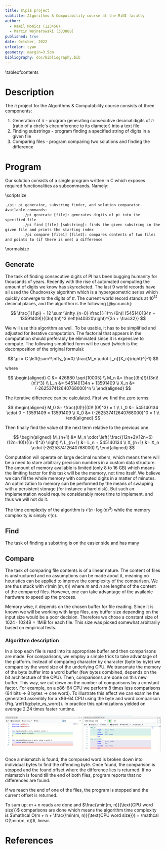 ```yaml
---
title: $\pi$ project
subtitle: Algorithms & Computability course at the MiNI faculty
author:
  - Kamil Monicz (123456)
  - Marcin Wojnarowski (303880)
published: true
date: October, 2022
urlcolor: cyan
geometry: margin=3.5cm
bibliography: doc/bibliography.bib
---
```


<!-- documentation of algorithms, including algorithms pseudocode, exhaustive description, and analysis of their complexity -->

\tableofcontents

# Description

The $\pi$ project for the Algorithms & Computability course consists of three components:

1. Generation of $\pi$ - program generating consecutive decimal digits of $\pi$ (ratio of a circle's circumference to its diameter) into a text file
2. Finding substrings - program finding a specified string of digits in a given file
3. Comparing files - program comparing two solutions and finding the difference

# Program

Our solution consists of a single program written in C which exposes required functionalities as subcommands. Namely:

\scriptsize

```
./pi: pi generator, substring finder, and solution comparator.
Available commands:
        ./pi generate [file]: generates digits of pi into the specified file
        ./pi find [file] [substring]: finds the given substring in the given file and prints the starting index
        ./pi compare [file1] [file2]: compares contents of two files and points to (if there is one) a difference
```

\normalsize

## Generate

The task of finding consecutive digits of PI has been bugging humanity for thousands of years. Recently with the rise of automated computing the amount of digits we know has skyrocketed. The last 9 world records have all used the Chudnovsky algorithm which is a hypergeometric series which quickly converge to the digits of $\pi$. The current world record stands at $10^{14}$ decimal places, and the algorithm is the following [@ycrunch]:

$$
  \frac{1}{\pi} = 12 \sum^\infty_{n=0} \frac{(-1)^n (6n)! (545140134n + 13591409)}{(3n)!(n!)^3 \left(640320\right)^{3n + \frac32}}
$$

We will use this algorithm as well. To be usable, it has to be simplified and adjusted for iterative computation. The factorial that appears in the computation should preferably be eliminated since it is expensive to compute. The following simplified form will be used (which is the decomposition of the original formula):

$$
  \pi = C \left(\sum^\infty_{n=0} \frac{M_n \cdot L_n}{X_n}\right)^{-1}
$$

where

$$
\begin{aligned}
  C &= 426880 \sqrt{10005} \\
  M_n &= \frac{(6n)!}{(3n)! (n!)^3} \\
  L_n &= 545140134n + 13591409 \\
  X_n &= (-262537412640768000)^n  \\
\end{aligned}
$$

The iterative difference can be calculated. First we find the zero terms:

$$
\begin{aligned}
  M_0 &= \frac{(0)!}{(0)! (0!)^3} = 1 \\
  L_0 &= 545140134 \cdot 0 + 13591409 = 13591409 \\
  X_0 &= (-262537412640768000)^0 = 1  \\
\end{aligned}
$$

Then finally find the value of the next term relative to the previous one.

$$
\begin{aligned}
  M_{n+1} &= M_n \cdot \left( \frac{(12n+2)(12n+6)(12n+10)}{(n+1)^3} \right) \\
  L_{n+1} &= L_n + 545140134 \\
  X_{n+1} &= X_n \cdot (-262537412640768000) \\
\end{aligned}
$$

Computation will operate on large decimal numbers, which means there will be a need to store arbitrary precision numbers in a custom data structure. The amount of memory available is limited (only 8 to 16 GB) which means the limiting factor for this task will be the memory, not time itself. We believe we can fill the whole memory with computed digits in a matter of minutes. An optimization to memory can be performed by the means of swapping with a persistent storage (for instance a hard disk). But such an implementation would require considerably more time to implement, and thus we will not do it.

The time complexity of the algorithm is $\mathcal O(n \cdot \log(n)^3)$ while the memory complexity is simply $\mathcal O(n)$.

## Find

The task of finding a substring is on the easier side and has many

## Compare

The task of comparing file contents is of a linear nature. The content of files is unstructured and no assumptions can be made about it, meaning no heuristics can be applied to improve the complexity of the comparison. We are thus stuck with $\mathcal O(\min(m, n))$ where $m$ and $n$ are lengths of the content of the compared files. However, one can take advantage of the available hardware to speed up the process.

Memory wise, it depends on the chosen buffer for file reading. Since it is known we will be working with large files, any buffer size depending on the input size would be a poor decision. Therefore we chose a constant size of $1024 \cdot 1024\text{B} = 1\text{MiB}$ for each file. This size was picked somewhat arbitrarily based on empirical tests.

### Algorithm description

In a loop each file is read into its appropriate buffer and then comparisons are made. For comparisons, we employ a simple trick to take advantage of the platform. Instead of comparing character by character (byte by byte) we compare by the word size of the underlying CPU. We transmute the memory of the byte buffer into a word buffer (few bytes combined, depends on the bit architecture of the CPU). Then, comparisons are done on this new buffer. This way, we cut down on the number of comparisons by a constant factor. For example, on a x86-64 CPU we perform 8 times less comparisons (64 bits $\to$ 8 bytes $\to$ one word). To illustrate this effect we can examine the generated assembly for a x86-64 CPU using the byte and word comparison (Fig. \ref{fig:byte_vs_word}). In practice this optimizations yielded on average $2.24$ times faster runtime.

![Generated x64 assembly for a byte and word comparison. The amount of instructions is the same, but byte comparison uses the `cmpb` instruction while word comparison uses `cmpq` which compares 8 byte registers. Source: [Compiler Explorer](https://godbolt.org/).\label{fig:byte_vs_word}](byte_vs_word.png)

Once a mismatch is found, the composed word is broken down into individual bytes to find the offending byte. Once found, the comparison is stopped and the found offset where the difference lies is returned. If no mismatch is found till the end of both files, program reports that no differences are found.

If we reach the end of one of the files, the program is stopped and the current offset is returned.

To sum up: $m + n$ reads are done and $\frac{\min(m, n)}{\text{CPU word size}}$ comparisons are done which means the algorithm time complexity is $\mathcal O(m + n + \frac{\min(m, n)}{\text{CPU word size}}) = \mathcal O(\min(m, n))$, linear.

# References
